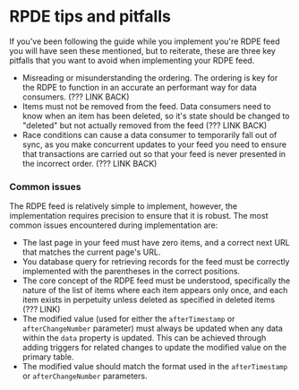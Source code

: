 # RPDE tips and pitfalls

If you've been following the guide while you implement you're RDPE feed you will have seen these mentioned, but to reiterate, these are three key pitfalls that you want to avoid when implementing your RDPE feed.

* Misreading or misunderstanding the ordering. The ordering is key for the RDPE to function in an accurate an performant way for data consumers. (??? LINK BACK)
* Items must not be removed from the feed. Data consumers need to know when an item has been deleted, so it's state should be changed to "deleted" but not actually removed from the feed (??? LINK BACK)
* Race conditions can cause a data consumer to temporarily fall out of sync, as you make concurrent updates to your feed you need to ensure that transactions are carried out so that your feed is never presented in the incorrect order. (??? LINK BACK)

### Common issues <a href="#common-implementation-issues" id="common-implementation-issues"></a>

The RDPE feed is relatively simple to implement, however, the implementation requires precision to ensure that it is robust. The most common issues encountered during implementation are:

* The last page in your feed must have zero items, and a correct next URL that matches the current page's URL.
* You database query for retrieving records for the feed must be correctly implemented with the parentheses in the correct positions.
* The core concept of the RDPE feed must be understood, specifically the nature of the list of items where each item appears only once, and each item exists in perpetuity unless deleted as specified in deleted items (??? LINK)
* The modified value (used for either the `afterTimestamp` or `afterChangeNumber` parameter) must always be updated when any data within the `data` property is updated. This can be achieved through adding triggers for related changes to update the modified value on the primary table.
* The modified value should match the format used in the `afterTimestamp` or `afterChangeNumber` parameters.
